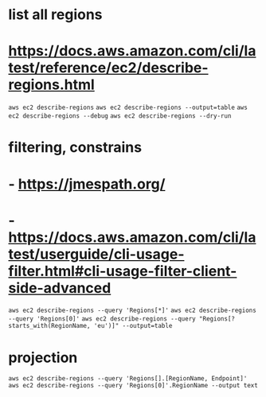 # list all regions
# https://docs.aws.amazon.com/cli/latest/reference/ec2/describe-regions.html

`aws ec2 describe-regions`
`aws ec2 describe-regions --output=table`
`aws ec2 describe-regions --debug`
`aws ec2 describe-regions --dry-run`

# filtering, constrains
#   - https://jmespath.org/
#   - https://docs.aws.amazon.com/cli/latest/userguide/cli-usage-filter.html#cli-usage-filter-client-side-advanced
`aws ec2 describe-regions --query 'Regions[*]'`
`aws ec2 describe-regions --query 'Regions[0]'`
`aws ec2 describe-regions --query "Regions[?starts_with(RegionName, 'eu')]" --output=table`


# projection
`aws ec2 describe-regions --query 'Regions[].[RegionName, Endpoint]'`
`aws ec2 describe-regions --query 'Regions[0]'.RegionName --output text`
